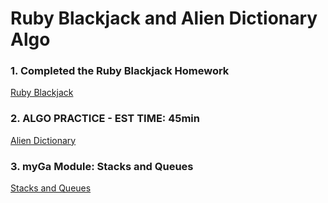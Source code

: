 # Ruby Blackjack and Alien Dictionary Algo

### 1. Completed the Ruby Blackjack Homework
[Ruby Blackjack](./ruby_blackjack/README.md)

### 2. ALGO PRACTICE - EST TIME: 45min
[Alien Dictionary](./ALGO.md)

### 3. myGa Module: Stacks and Queues
[Stacks and Queues](./08-stacks-and-queues/readme.md)
  
